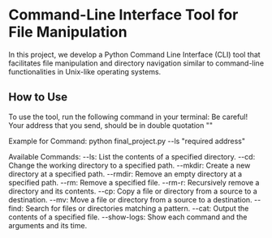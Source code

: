 # Command-Line Interface Tool for File Manipulation

In this project, we develop a Python Command Line Interface (CLI) tool that facilitates file manipulation and directory navigation similar to command-line functionalities in Unix-like operating systems. 

## How to Use

To use the tool, run the following command in your terminal:
Be careful! Your address that you send, should be in double quotation "" 

Example for Command:
python final_project.py --ls "required address" 

Available Commands:
--ls: List the contents of a specified directory.
--cd: Change the working directory to a specified path.
--mkdir: Create a new directory at a specified path.
--rmdir: Remove an empty directory at a specified path.
--rm: Remove a specified file.
--rm-r: Recursively remove a directory and its contents.
--cp: Copy a file or directory from a source to a destination.
--mv: Move a file or directory from a source to a destination.
--find: Search for files or directories matching a pattern.
--cat: Output the contents of a specified file.
--show-logs: Show each command and the arguments and its time. 